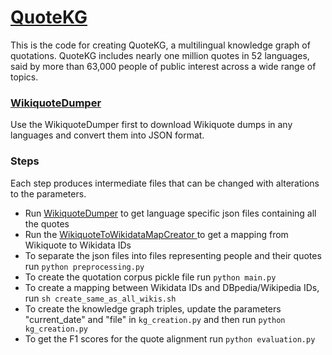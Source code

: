 # [QuoteKG](http://quotekg.l3s.uni-hannover.de)

This is the code for creating QuoteKG, a multilingual knowledge graph of quotations. QuoteKG includes nearly one million quotes in 52 languages, said by more than 63,000 people of public interest across a wide range of topics.

### [WikiquoteDumper](https://github.com/sgottsch/WikiquoteDumper)
Use the WikiquoteDumper first to download Wikiquote dumps in any languages and convert them into JSON format.

### Steps
Each step produces intermediate files that can be changed with alterations to the parameters.
<!-- #### Getting the initial data  --> 
<!-- #### Preprocessing  --> 
<!-- #### Evaluation  --> 
<!-- #### Alignment  --> 
<!-- #### Knowledge Graph creation  -->
* Run [WikiquoteDumper](https://github.com/sgottsch/WikiquoteDumper) to get language specific json files containing all the quotes
* Run the [WikiquoteToWikidataMapCreator ](https://github.com/sgottsch/WikiquoteDumper/blob/main/src/de/l3s/cleopatra/quotekg/data/WikiquoteToWikidataMapCreator.java) to get a mapping from Wikiquote to Wikidata IDs
* To separate the json files into files representing people and their quotes run ```python preprocessing.py``` 
* To create the quotation corpus pickle file run ```python main.py```
* To create a mapping between Wikidata IDs and DBpedia/Wikipedia IDs, run ```sh create_same_as_all_wikis.sh```
* To create the knowledge graph triples, update the parameters "current_date" and "file" in ```kg_creation.py``` and then run ```python kg_creation.py``` 
* To get the F1 scores for the quote alignment run ```python evaluation.py```
